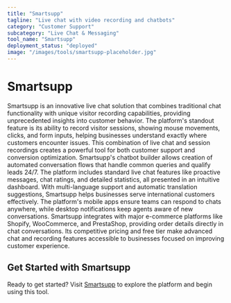 ```yaml
---
title: "Smartsupp"
tagline: "Live chat with video recording and chatbots"
category: "Customer Support"
subcategory: "Live Chat & Messaging"
tool_name: "Smartsupp"
deployment_status: "deployed"
image: "/images/tools/smartsupp-placeholder.jpg"
---
```


# Smartsupp

Smartsupp is an innovative live chat solution that combines traditional chat functionality with unique visitor recording capabilities, providing unprecedented insights into customer behavior. The platform's standout feature is its ability to record visitor sessions, showing mouse movements, clicks, and form inputs, helping businesses understand exactly where customers encounter issues. This combination of live chat and session recordings creates a powerful tool for both customer support and conversion optimization. Smartsupp's chatbot builder allows creation of automated conversation flows that handle common queries and qualify leads 24/7. The platform includes standard live chat features like proactive messages, chat ratings, and detailed statistics, all presented in an intuitive dashboard. With multi-language support and automatic translation suggestions, Smartsupp helps businesses serve international customers effectively. The platform's mobile apps ensure teams can respond to chats anywhere, while desktop notifications keep agents aware of new conversations. Smartsupp integrates with major e-commerce platforms like Shopify, WooCommerce, and PrestaShop, providing order details directly in chat conversations. Its competitive pricing and free tier make advanced chat and recording features accessible to businesses focused on improving customer experience.
## Get Started with Smartsupp

Ready to get started? Visit [Smartsupp](https://smartsupp.com) to explore the platform and begin using this tool.
